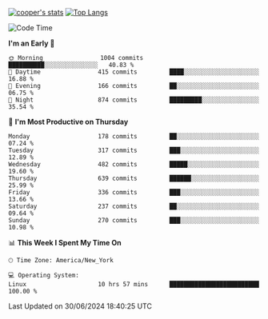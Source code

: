 [![cooper's stats](https://github-readme-stats-l2ak-km2n59e3j-coopjzs-projects.vercel.app/api?username=coopjz&count_private=true)](https://github.com/coopjz/github-readme-stats)
[![Top Langs](https://github-readme-stats-l2ak-km2n59e3j-coopjzs-projects.vercel.app/api/top-langs/?username=coopjz&count_private=true&langs_count=8&layout=compact&&hide=C)](https://github.com/coopjz/github-readme-stats)
<!--START_SECTION:waka-->
![Code Time](http://img.shields.io/badge/Code%20Time-47%20hrs%2056%20mins-blue)

**I'm an Early 🐤** 

```text
🌞 Morning                1004 commits        ██████████░░░░░░░░░░░░░░░   40.83 % 
🌆 Daytime                415 commits         ████░░░░░░░░░░░░░░░░░░░░░   16.88 % 
🌃 Evening                166 commits         ██░░░░░░░░░░░░░░░░░░░░░░░   06.75 % 
🌙 Night                  874 commits         █████████░░░░░░░░░░░░░░░░   35.54 % 
```
📅 **I'm Most Productive on Thursday** 

```text
Monday                   178 commits         ██░░░░░░░░░░░░░░░░░░░░░░░   07.24 % 
Tuesday                  317 commits         ███░░░░░░░░░░░░░░░░░░░░░░   12.89 % 
Wednesday                482 commits         █████░░░░░░░░░░░░░░░░░░░░   19.60 % 
Thursday                 639 commits         ██████░░░░░░░░░░░░░░░░░░░   25.99 % 
Friday                   336 commits         ███░░░░░░░░░░░░░░░░░░░░░░   13.66 % 
Saturday                 237 commits         ██░░░░░░░░░░░░░░░░░░░░░░░   09.64 % 
Sunday                   270 commits         ███░░░░░░░░░░░░░░░░░░░░░░   10.98 % 
```


📊 **This Week I Spent My Time On** 

```text
🕑︎ Time Zone: America/New_York

💻 Operating System: 
Linux                    10 hrs 57 mins      █████████████████████████   100.00 % 
```


 Last Updated on 30/06/2024 18:40:25 UTC
<!--END_SECTION:waka-->

